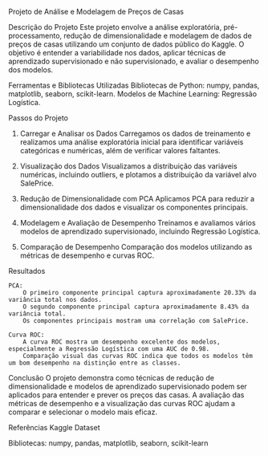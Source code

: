 Projeto de Análise e Modelagem de Preços de Casas

Descrição do Projeto
Este projeto envolve a análise exploratória, pré-processamento, redução de dimensionalidade e modelagem de dados de preços de casas utilizando um conjunto de dados público do Kaggle.
O objetivo é entender a variabilidade nos dados, aplicar técnicas de aprendizado supervisionado e não supervisionado, e avaliar o desempenho dos modelos.

Ferramentas e Bibliotecas Utilizadas
Bibliotecas de Python: numpy, pandas, matplotlib, seaborn, scikit-learn.
Modelos de Machine Learning: Regressão Logística.

Passos do Projeto

1. Carregar e Analisar os Dados
Carregamos os dados de treinamento e realizamos uma análise exploratória inicial para identificar variáveis categóricas e numéricas, além de verificar valores faltantes.

2. Visualização dos Dados
Visualizamos a distribuição das variáveis numéricas, incluindo outliers, e plotamos a distribuição da variável alvo SalePrice.

3. Redução de Dimensionalidade com PCA
Aplicamos PCA para reduzir a dimensionalidade dos dados e visualizar os componentes principais.

4. Modelagem e Avaliação de Desempenho
Treinamos e avaliamos vários modelos de aprendizado supervisionado, incluindo Regressão Logística.

5. Comparação de Desempenho
Comparação dos modelos utilizando as métricas de desempenho e curvas ROC.

Resultados

    PCA:
        O primeiro componente principal captura aproximadamente 20.33% da variância total nos dados.
        O segundo componente principal captura aproximadamente 8.43% da variância total.
        Os componentes principais mostram uma correlação com SalePrice.

    Curva ROC:
        A curva ROC mostra um desempenho excelente dos modelos, especialmente a Regressão Logística com uma AUC de 0.98.
        Comparação visual das curvas ROC indica que todos os modelos têm um bom desempenho na distinção entre as classes.

Conclusão
O projeto demonstra como técnicas de redução de dimensionalidade e modelos de aprendizado supervisionado podem ser aplicados para entender e prever os preços das casas. A avaliação das métricas de
desempenho e a visualização das curvas ROC ajudam a comparar e selecionar o modelo mais eficaz.

Referências
Kaggle Dataset

Bibliotecas: numpy, pandas, matplotlib, seaborn, scikit-learn














